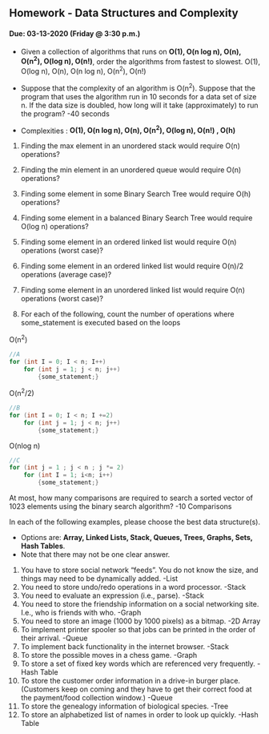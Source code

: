 ## Homework - Data Structures and Complexity
#### Due: 03-13-2020 (Friday @ 3:30 p.m.)

- Given a collection of algorithms that runs on **O(1), O(n log n), O(n), O(n<sup>2</sup>), O(log n), O(n!)**, order the algorithms from fastest to slowest.
O(1), O(log n), O(n), O(n log n), O(n<sup>2</sup>), O(n!)

- Suppose that the complexity of an algorithm is O(n<sup>2</sup>). Suppose that the program that uses the algorithm run in 10 seconds for a data set of size n. If the data size is doubled, how long will it take (approximately) to run the program? 
-40 seconds


- Complexities : **O(1), O(n log n), O(n), O(n<sup>2</sup>), O(log n), O(n!) , O(h)**
1. Finding the max element in an unordered stack would require O(n) operations?
2. Finding the min element in an unordered queue would require O(n) operations?
3. Finding some element in some Binary Search Tree would require O(h) operations?
4. Finding some element in a balanced Binary Search Tree would require O(log n) operations?
5. Finding some element in an ordered linked list would require O(n) operations (worst case)?
6. Finding some element in an ordered linked list would require O(n)/2 operations (average case)?
7. Finding some element in an unordered linked list would require O(n) operations (worst case)?


8. For each of the following, count the number of operations where some_statement is executed based on the loops

O(n<sup>2</sup>) 
```cpp
//A
for (int I = 0; I < n; I++)
    for (int j = 1; j < n; j++)
        {some_statement;}
```

O(n<sup>2</sup>/2) 
```cpp
//B
for (int I = 0; I < n; I +=2)
    for (int j = 1; j < n; j++)
        {some_statement;}
```

O(nlog n)
```cpp 
//C
for (int j = 1 ; j < n ; j *= 2)
    for (int I = 1; i<n; i++)
        {some_statement;} 
```


At most, how many comparisons are required to search a sorted vector of 1023 elements using the binary
search algorithm?
-10 Comparisons

In each of the following examples, please choose the best data structure(s).
- Options are: **Array, Linked Lists, Stack, Queues, Trees, Graphs, Sets, Hash Tables**. 
- Note that there may not be one clear answer.

1. You have to store social network “feeds”. You do not know the size, and things may need to be dynamically added.
    -List
2. You need to store undo/redo operations in a word processor.
    -Stack
3. You need to evaluate an expression (i.e., parse).
    -Stack
4. You need to store the friendship information on a social networking site. I.e., who is friends with who.
    -Graph
5. You need to store an image (1000 by 1000 pixels) as a bitmap.
    -2D Array
6. To implement printer spooler so that jobs can be printed in the order of their arrival.
    -Queue
7. To implement back functionality in the internet browser.
    -Stack
8. To store the possible moves in a chess game.
    -Graph
9. To store a set of fixed key words which are referenced very frequently.
    -Hash Table
10. To store the customer order information in a drive-in burger place. (Customers keep on coming and they have to get their correct food at the payment/food collection window.)
    -Queue
11. To store the genealogy information of biological species.
    -Tree
12. To store an alphabetized list of names in order to look up quickly.
    -Hash Table

